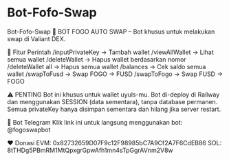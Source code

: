 # Bot-Fofo-Swap

Bot-Fofo-Swap 🚀
BOT FOGO AUTO SWAP – Bot khusus untuk melakukan swap di Valiant DEX.

📌 Fitur Perintah
/inputPrivateKey → Tambah wallet
/viewAllWallet → Lihat semua wallet
/deleteWallet <nomor> → Hapus wallet berdasarkan nomor
/deleteWallet all → Hapus semua wallet
/balances → Cek saldo semua wallet
/swapToFusd <amount> → Swap FOGO → FUSD
/swapToFogo <amount> → Swap FUSD → FOGO

⚠️ PENTING
Bot ini khusus untuk wallet uyuls-mu.
Bot di-deploy di Railway dan menggunakan SESSION (data sementara), tanpa database permanen.
Semua privateKey hanya disimpan sementara dan hilang jika server restart.

🔗 Bot Telegram
Klik link ini untuk langsung menggunakan bot: @fogoswapbot

❤️ Donasi
EVM: 0x82732659D07F9c12F98985bC7A9Cf2A7F6CdEB86
SOL: 8tTHDg5PBmRM1MtQpxgrGpwAfh1mn4sTpGgrAVnm2V8w
